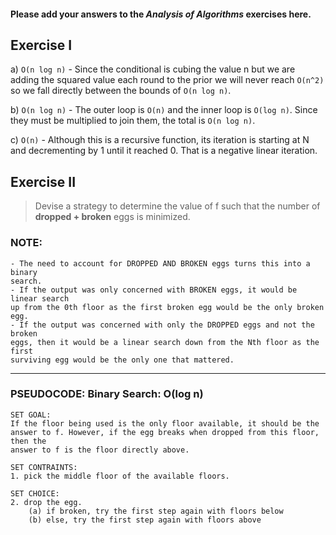 #### Please add your answers to the ***Analysis of  Algorithms*** exercises here.

## Exercise I

a) `O(n log n)` - Since the conditional is cubing the value n but we are adding
    the squared value each round to the prior we will never reach `O(n^2)` so we
    fall directly between the bounds of `O(n log n)`.

b) `O(n log n)` - The outer loop is `O(n)` and the inner loop is `O(log n)`.
    Since they must be multiplied to join them, the total is `O(n log n)`.

c) `O(n)` - Although this is a recursive function, its iteration is starting at
    N and decrementing by 1 until it reached 0. That is a negative linear iteration.

## Exercise II

> Devise a strategy to determine the value of f such that the number of **dropped
> \+ broken** eggs is minimized.

### NOTE:
    - The need to account for DROPPED AND BROKEN eggs turns this into a binary
    search.
    - If the output was only concerned with BROKEN eggs, it would be linear search
    up from the 0th floor as the first broken egg would be the only broken egg.
    - If the output was concerned with only the DROPPED eggs and not the broken
    eggs, then it would be a linear search down from the Nth floor as the first
    surviving egg would be the only one that mattered.
---
### PSEUDOCODE: Binary Search: O(log n)
```
SET GOAL:
If the floor being used is the only floor available, it should be the
answer to f. However, if the egg breaks when dropped from this floor, then the
answer to f is the floor directly above.

SET CONTRAINTS:
1. pick the middle floor of the available floors. 

SET CHOICE:
2. drop the egg.
    (a) if broken, try the first step again with floors below
    (b) else, try the first step again with floors above
```